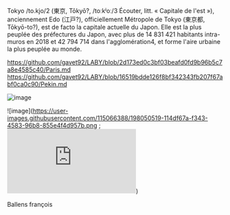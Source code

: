 Tokyo /to.kjo/2 (東京, Tōkyō?, /toːkʲoː/3 Écouter, litt. « Capitale de l'est »), anciennement Edo (江戸?), officiellement Métropole de Tokyo (東京都, Tōkyō-to?), est de facto la capitale actuelle du Japon. Elle est la plus peuplée des préfectures du Japon, avec plus de 14 831 421 habitants intra-muros en 2018 et 42 794 714 dans l'agglomération4, et forme l'aire urbaine la plus peuplée au monde.

https://github.com/gavet92/LABY/blob/2d173ed0c3bf03beafd0fd9b96b5c7a8e4585c40/Paris.md
https://github.com/gavet92/LABY/blob/16519bdde126f8bf342343fb207f67abf0ca0c90/Pekin.md


![image](https://user-images.githubusercontent.com/115066388/198039579-e6b839c6-0583-4324-9e34-898f5809e468.png)

![image](https://user-images.githubusercontent.com/115066388/198050519-114df67a-f343-4583-96b8-855e4f4d957b.png ; ![link](https://github.com/gavet92/LABY/blob/60f4a5708d960f32609e4df53586d77d8d2481df/Paris.md))





Ballens françois
